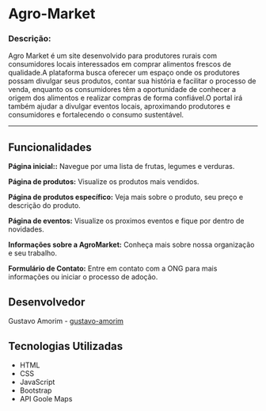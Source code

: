 # Agro-Market

<h3>Descrição:</h3>
<p>Agro Market é um site desenvolvido para produtores rurais com consumidores locais interessados em comprar alimentos frescos de qualidade.A plataforma busca oferecer um espaço onde os produtores possam divulgar seus produtos, contar sua história e facilitar o processo de venda, enquanto os consumidores têm a oportunidade de conhecer a origem dos alimentos e realizar compras de forma confiável.O portal irá também ajudar a divulgar eventos locais, aproximando produtores e consumidores e fortalecendo o consumo sustentável.</p>

----

## Funcionalidades
<p><b>Página inicial::</b> Navegue por uma lista de frutas, legumes e verduras.</p>
<p><b>Página de produtos:</b> Visualize os produtos mais vendidos.</p>
<p><b>Página de produtos específico:</b> Veja mais sobre o produto, seu preço e descrição do produto.</p>
<p><b>Página de eventos:</b> Visualize os proximos eventos e fique por dentro de novidades.</p>
<p><b>Informações sobre a AgroMarket:</b> Conheça mais sobre nossa organização e seu trabalho.</p>
<p><b>Formulário de Contato:</b> Entre em contato com a ONG para mais informações ou iniciar o processo de adoção.</p>

## Desenvolvedor
<p>Gustavo Amorim - <a href="https://www.linkedin.com/in/gustavo-amorim-5194951a9" target="_blank" style="text-decoration: underline">gustavo-amorim</a></p>

## Tecnologias Utilizadas
- HTML
- CSS
- JavaScript
- Bootstrap
- API Goole Maps
